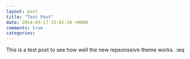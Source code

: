 ```yaml
---
layout: post
title: "Test Post"
date: 2014-03-17 22:02:10 +0000
comments: true
categories: 
---
```


This is a test post to see how well the new repsonseive theme works.
:wq

